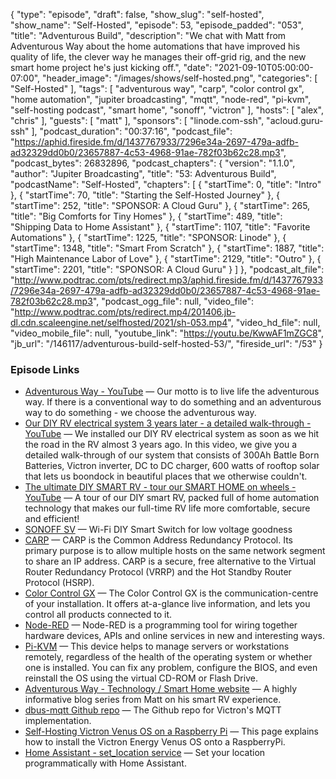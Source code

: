 {
  "type": "episode",
  "draft": false,
  "show_slug": "self-hosted",
  "show_name": "Self-Hosted",
  "episode": 53,
  "episode_padded": "053",
  "title": "Adventurous Build",
  "description": "We chat with Matt from Adventurous Way about the home automations that have improved his quality of life, the clever way he manages their off-grid rig, and the new smart home project he's just kicking off.",
  "date": "2021-09-10T05:00:00-07:00",
  "header_image": "/images/shows/self-hosted.png",
  "categories": [
    "Self-Hosted"
  ],
  "tags": [
    "adventurous way",
    "carp",
    "color control gx",
    "home automation",
    "jupiter broadcasting",
    "mqtt",
    "node-red",
    "pi-kvm",
    "self-hosting podcast",
    "smart home",
    "sonoff",
    "victron"
  ],
  "hosts": [
    "alex",
    "chris"
  ],
  "guests": [
    "matt"
  ],
  "sponsors": [
    "linode.com-ssh",
    "acloud.guru-ssh"
  ],
  "podcast_duration": "00:37:16",
  "podcast_file": "https://aphid.fireside.fm/d/1437767933/7296e34a-2697-479a-adfb-ad32329dd0b0/23657887-4c53-4968-91ae-782f03b62c28.mp3",
  "podcast_bytes": 26832896,
  "podcast_chapters": {
    "version": "1.1.0",
    "author": "Jupiter Broadcasting",
    "title": "53: Adventurous Build",
    "podcastName": "Self-Hosted",
    "chapters": [
      {
        "startTime": 0,
        "title": "Intro"
      },
      {
        "startTime": 70,
        "title": "Starting the Self-Hosted Journey"
      },
      {
        "startTime": 252,
        "title": "SPONSOR: A Cloud Guru"
      },
      {
        "startTime": 265,
        "title": "Big Comforts for Tiny Homes"
      },
      {
        "startTime": 489,
        "title": "Shipping Data to Home Assistant"
      },
      {
        "startTime": 1107,
        "title": "Favorite Automations"
      },
      {
        "startTime": 1225,
        "title": "SPONSOR: Linode"
      },
      {
        "startTime": 1348,
        "title": "Smart From Scratch"
      },
      {
        "startTime": 1887,
        "title": "High Maintenance Labor of Love"
      },
      {
        "startTime": 2129,
        "title": "Outro"
      },
      {
        "startTime": 2201,
        "title": "SPONSOR: A Cloud Guru"
      }
    ]
  },
  "podcast_alt_file": "http://www.podtrac.com/pts/redirect.mp3/aphid.fireside.fm/d/1437767933/7296e34a-2697-479a-adfb-ad32329dd0b0/23657887-4c53-4968-91ae-782f03b62c28.mp3",
  "podcast_ogg_file": null,
  "video_file": "http://www.podtrac.com/pts/redirect.mp4/201406.jb-dl.cdn.scaleengine.net/selfhosted/2021/sh-053.mp4",
  "video_hd_file": null,
  "video_mobile_file": null,
  "youtube_link": "https://youtu.be/KwwAF1mZGC8",
  "jb_url": "/146117/adventurous-build-self-hosted-53/",
  "fireside_url": "/53"
}


### Episode Links

  * [Adventurous Way - YouTube](https://www.youtube.com/c/AdventurousWay/videos "Adventurous Way - YouTube") — Our motto is to live life the adventurous way. If there is a conventional way to do something and an adventurous way to do something - we choose the adventurous way. 
  * [Our DIY RV electrical system 3 years later - a detailed walk-through - YouTube](https://www.youtube.com/watch?v=TGn5wjeaXjc "Our DIY RV electrical system 3 years later - a detailed walk-through - YouTube") — We installed our DIY RV electrical system as soon as we hit the road in the RV almost 3 years ago. In this video, we give you a detailed walk-through of our system that consists of 300Ah Battle Born Batteries, Victron inverter, DC to DC charger, 600 watts of rooftop solar that lets us boondock in beautiful places that we otherwise couldn't. 
  * [The ultimate DIY SMART RV - tour our SMART HOME on wheels - YouTube](https://www.youtube.com/watch?v=S5PLd_yW0Rk "The ultimate DIY SMART RV - tour our SMART HOME on wheels - YouTube") — A tour of our DIY smart RV, packed full of home automation technology that makes our full-time RV life more comfortable, secure and efficient! 
  * [SONOFF SV](https://itead.cc/product/sonoff-sv/ "SONOFF SV") — Wi-Fi DIY Smart Switch for low voltage goodness
  * [CARP](https://www.openbsd.org/faq/pf/carp.html "CARP") — CARP is the Common Address Redundancy Protocol. Its primary purpose is to allow multiple hosts on the same network segment to share an IP address. CARP is a secure, free alternative to the Virtual Router Redundancy Protocol (VRRP) and the Hot Standby Router Protocol (HSRP).
  * [Color Control GX](https://www.victronenergy.com/panel-systems-remote-monitoring/color-control "Color Control GX") — The Color Control GX is the communication-centre of your installation. It offers at-a-glance live information, and lets you control all products connected to it. 
  * [Node-RED](https://nodered.org/ "Node-RED") — Node-RED is a programming tool for wiring together hardware devices, APIs and online services in new and interesting ways.
  * [Pi-KVM](https://pikvm.org/ "Pi-KVM") — This device helps to manage servers or workstations remotely, regardless of the health of the operating system or whether one is installed. You can fix any problem, configure the BIOS, and even reinstall the OS using the virtual CD-ROM or Flash Drive.
  * [Adventurous Way - Technology / Smart Home website](https://www.adventurousway.com/category/technology "Adventurous Way - Technology / Smart Home website") — A highly informative blog series from Matt on his smart RV experience.
  * [dbus-mqtt Github repo](https://github.com/victronenergy/dbus-mqtt "dbus-mqtt Github repo") — The Github repo for Victron's MQTT implementation.
  * [Self-Hosting Victron Venus OS on a Raspberry Pi](https://github.com/victronenergy/venus/wiki/raspberrypi-install-venus-image "Self-Hosting Victron Venus OS on a Raspberry Pi") — This page explains how to install the Victron Energy Venus OS onto a RaspberryPi.
  * [Home Assistant - set_location service](https://www.home-assistant.io/integrations/homeassistant/#service-homeassistantset_location "Home Assistant - set_location service") — Set your location programmatically with Home Assistant.


